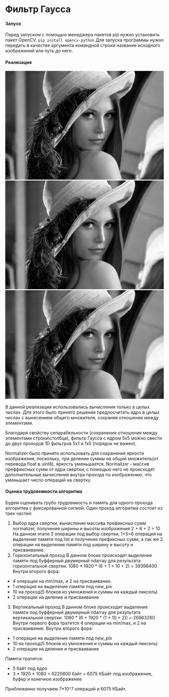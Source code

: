 # Фильтр Гаусса
#### Запуск
Перед запуском с помощью менеджера пакетов pip нужно установить пакет OpenCV.
`pip install opencv-python`
Для запуска программы нужно передать в качестве аргумента командной строки название исходного изображений или путь до него.
#### Реализация
![Grayscaled photo](grayscale.jpg)
![After sigma=1 Blur](blurred1.jpg)
![After sigma=2 Blur](blurred2.jpg)

В данной реализации использовались вычисления только в целых числах. Для этого было принято решение предпосчитать ядро в целых числах с вынесением общего множителя, сохраняя отношение между элементами.

Благодаря свойству сепарабельности (сохранение отношения между элементами строки\столбца), фильтр Гаусса с ядром 5x5 можно свести до двух проходов 1D фильтров 5x1 и 1x5 (порядок не важен).

Normalizer было принято использовать для сохранения яркости изображения, поскольку, при делении суммы на общий множитель(от перевода float в uint8), яркость уменьшается.
Normalizer - массив преффиксных сумм от ядра свертки, с помощью него не происходят дополнительные вычисления внутри прохода по изображению, что уменьшает число операций на свертку.

#### Оценка трудовемкости алгоритма 
Будем оценивать грубо трудоемкость и память для одного прохода алгоритма с фиксированной сигмой.
Один проход алгоритма состоит из трех частей:
  1) Выбор ядра свертки, вычисление массива префиксных сумм normalizer, получение ширины и высоты изображения
  2 + 6 + 2 = 10
  На данном этапе 2 операции под выбор свертки, 1+5=6 операций на выделение памяти под list и получение префиксных сумм, а так же 2 операции на выделение памяти под ширину и высоту и присваивание.
  2) Горизонтальный проход
  В данном блоке происходит выделение памяти под буфферный двумерный ndarray для результата горизонтальной свертки.
  1080 * 1920 * (6 + 1 + 10 + 2) = 39398400
  Внутри второго фора:
  - 4 операции на min/max, и 2 на присваивание.
  - 1 операция на выделение памяти под new_pix
  - 10 на проход(5 блоков из умножения и суммы на каждый пиксель)
  - 2 операции на деление и присваивание
  3) Вертикальный проход
  В данном блоке происходит выделение памяти под буфферный двумерный ndarray для результата вертикальной свертки.
  1080 * (6 + 1920 * (1 + 10 + 2)) = 26963280
  Внутри первого фора тратится 4 операции на min/max, и 2 на присваивание.
  Внутри второго фора:
  - 1 операция на выделение памяти под new_pix
  - 10 на проход(5 блоков из умножения и суммы на каждый пиксель)
  - 2 операции на деление и присваивание
  
Памяти тратится:
  - 5 байт под ядро
  - 3 * 1920 * 1080 = 6220800 байт = 6075 КБайт под изображение, буфер и конечное изображение
 

Приближенно получаем 7*10^7 операций и 6075 КБайт.

